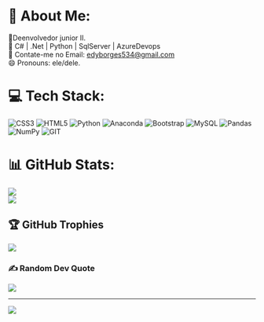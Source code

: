 # 💫 About Me:
🔭Deenvolvedor junior II.<br>🌱 C# | .Net | Python | SqlServer | AzureDevops <br>💬 Contate-me no Email: edyborges534@gmail.com<br>😄 Pronouns: ele/dele.
 

# 💻 Tech Stack:
 ![CSS3](https://img.shields.io/badge/css3-%231572B6.svg?style=for-the-badge&logo=css3&logoColor=white) ![HTML5](https://img.shields.io/badge/html5-%23E34F26.svg?style=for-the-badge&logo=html5&logoColor=white)  ![Python](https://img.shields.io/badge/python-3670A0?style=for-the-badge&logo=python&logoColor=ffdd54)  ![Anaconda](https://img.shields.io/badge/Anaconda-%2344A833.svg?style=for-the-badge&logo=anaconda&logoColor=white) ![Bootstrap](https://img.shields.io/badge/bootstrap-%23563D7C.svg?style=for-the-badge&logo=bootstrap&logoColor=white)   ![MySQL](https://img.shields.io/badge/mysql-%2300f.svg?style=for-the-badge&logo=figma&logoColor=white) ![Pandas](https://img.shields.io/badge/pandas-%23150458.svg?style=for-the-badge&logo=pandas&logoColor=white) ![NumPy](https://img.shields.io/badge/numpy-%23013243.svg?style=for-the-badge&logo=numpy&logoColor=white) ![GIT](https://img.shields.io/badge/Git-fc6d26?style=for-the-badge&logo=git&logoColor=white)
# 📊 GitHub Stats:

![](https://github-readme-streak-stats.herokuapp.com/?user=Cak3rzs&theme=merko&hide_border=false)<br/>
![](https://github-readme-stats.vercel.app/api/top-langs/?username=Cak3rzs&theme=merko&hide_border=false&include_all_commits=true&count_private=false&layout=compact)

## 🏆 GitHub Trophies
![](https://github-profile-trophy.vercel.app/?username=Cak3rzs&theme=gruvbox&no-frame=false&no-bg=true&margin-w=4)

### ✍️ Random Dev Quote
![](https://quotes-github-readme.vercel.app/api?type=horizontal&theme=merko)

---

[![](https://visitcount.itsvg.in/api?id=Cak3rzs&label=Profile%20Views&color=0&icon=8&pretty=false)](https://visitcount.itsvg.in)

<!-- Proudly created with GPRM ( https://gprm.itsvg.in ) -->
